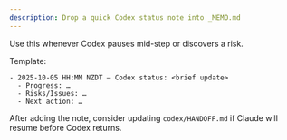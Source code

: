 ```yaml
---
description: Drop a quick Codex status note into _MEMO.md
---
```

Use this whenever Codex pauses mid-step or discovers a risk.

Template:
```
- 2025-10-05 HH:MM NZDT — Codex status: <brief update>
  - Progress: …
  - Risks/Issues: …
  - Next action: …
```
After adding the note, consider updating `codex/HANDOFF.md` if Claude will resume before Codex returns.

